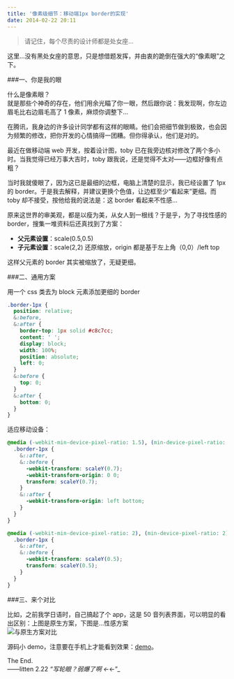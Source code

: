 ```yaml
---
title: '像素级细节：移动端1px border的实现'
date: 2014-02-22 20:11
---
```


> 请记住，每个尽责的设计师都是处女座…

这里…没有黑处女座的意思，只是想借题发挥，并由衷的跪倒在强大的“像素眼”之下。

<!-- more -->

###一、你是我的眼

什么是像素眼？  
就是那些个神奇的存在，他们用余光瞄了你一眼，然后跟你说：我发现啊，你左边眉毛比右边眉毛高了 1 像素，麻烦你调整下…

在腾讯，我身边的许多设计同学都有这样的眼睛。他们会把细节做到极致，也会因为频繁的修改，把你开发的心情搞得一团糟。但你得承认，他们是对的。

最近在做移动端 web 开发，按着设计图，toby 已在我旁边核对修改了两个多小时。当我觉得已经万事大吉时，toby 跟我说，还是觉得不太对——边框好像有点粗？

当时我就傻眼了，因为这已是最细的边框，电脑上清楚的显示，我已经设置了 1px 的 border。于是我去解释，并建议更换个色值，让边框至少“看起来”更细。而 toby 却不接受，按他给我的说法是：这 border 看起来不性感…

原来这世界的审美观，都是以瘦为美，从女人到一根线？于是乎，为了寻找性感的 border，搜集一堆资料后还真找到了方案：

- **父元素设置**：scale(0.5,0.5)
- **子元素设置**：scale(2,2) 还原缩放，origin 都是基于左上角（0,0）/left top

这样父元素的 border 其实被缩放了，无疑更细。

###二、通用方案

用一个 css 类去为 block 元素添加更细的 border

```css
.border-1px {
  position: relative;
  &:before,
  &:after {
    border-top: 1px solid #c8c7cc;
    content: ' ';
    display: block;
    width: 100%;
    position: absolute;
    left: 0;
  }
  &:before {
    top: 0;
  }
  &:after {
    bottom: 0;
  }
}
```

适应移动设备：

```css
@media (-webkit-min-device-pixel-ratio: 1.5), (min-device-pixel-ratio: 1.5) {
  .border-1px {
    &::after,
    &::before {
      -webkit-transform: scaleY(0.7);
      -webkit-transform-origin: 0 0;
      transform: scaleY(0.7);
    }
    &::after {
      -webkit-transform-origin: left bottom;
    }
  }
}

@media (-webkit-min-device-pixel-ratio: 2), (min-device-pixel-ratio: 2) {
  .border-1px {
    &::after,
    &::before {
      -webkit-transform: scaleY(0.5);
      transform: scaleY(0.5);
    }
  }
}
```

###三、来个对比

比如，之前我学日语时，自己搞起了个 app，这是 50 音列表界面，可以明显的看出区别：上图是原生方案，下图是…性感方案  
![与原生方案对比](/assets/blogImg/border1px.jpg)

源码小 demo，注意要在手机上才能看到效果：[demo](/assets/demo/border1px.html)。

The End.  
——litten 2.22 *“写轮眼？弱爆了啊 ←*←”\_
